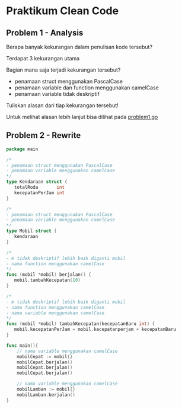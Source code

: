 # Praktikum Clean Code

## Problem 1 - Analysis

Berapa banyak kekurangan dalam penulisan kode tersebut?

Terdapat 3 kekurangan utama

Bagian mana saja terjadi kekurangan tersebut?

- penamaan struct menggunakan PascalCase
- penamaan variable dan function menggunakan camelCase
- penamaan variable tidak deskriptif

Tuliskan alasan dari tiap kekurangan tersebut!

Untuk melihat alasan lebih lanjut bisa dilihat pada [problem1.go](./problem1.go)

## Problem 2 - Rewrite

```go
package main

/*
- penamaan struct menggunakan PascalCase
- penamaan variable menggunakan camelCase
*/
type Kendaraan struct {
   totalRoda       int
   kecepatanPerJam int
}

/*
- penamaan struct menggunakan PascalCase
- penamaan variable menggunakan camelCase
*/
type Mobil struct {
   kendaraan
}

/*
- m tidak deskriptif lebih baik diganti mobil
- nama function menggunakan camelCase
*/
func (mobil *mobil) berjalan() {
   mobil.tambahKecepatan(10)
}

/*
- m tidak deskriptif lebih baik diganti mobil
- nama function menggunakan camelCase
- nama variable menggunakan camelCase
*/
func (mobil *mobil) tambahKecepatan(kecepatanBaru int) {
   mobil.kecepatanPerJam = mobil.kecepatanperjam + kecepatanBaru
}

func main(){
	// nama variable menggunakan camelCase
	mobilCepat := mobil{}
	mobilCepat.berjalan()
	mobilCepat.berjalan()
	mobilCepat.berjalan()

	// nama variable menggunakan camelCase
	mobilLamban := mobil{}
	mobilLamban.berjalan()
}
```
